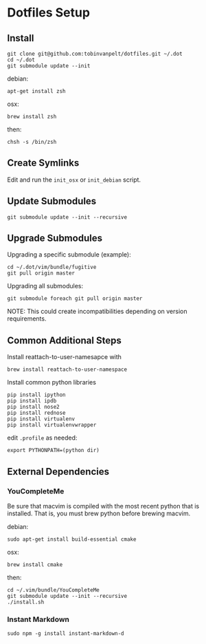 # Dotfiles Setup

## Install

    git clone git@github.com:tobinvanpelt/dotfiles.git ~/.dot
    cd ~/.dot
    git submodule update --init

debian:

    apt-get install zsh 

osx: 

    brew install zsh

then:

    chsh -s /bin/zsh


## Create Symlinks

Edit and run the `init_osx` or `init_debian` script.


## Update Submodules

    git submodule update --init --recursive

## Upgrade Submodules

Upgrading a specific submodule (example):

    cd ~/.dot/vim/bundle/fugitive
    git pull origin master

Upgrading all submodules:

    git submodule foreach git pull origin master

NOTE: This could create incompatibilities depending on version requirements.


## Common Additional Steps

Install reattach-to-user-namesapce with 

    brew install reattach-to-user-namespace


Install common python libraries

    pip install ipython
    pip install ipdb
    pip install nose2
    pip install rednose
    pip install virtualenv
    pip install virtualenvwrapper

edit `.profile` as needed:

    export PYTHONPATH=(python dir)


## External Dependencies

### YouCompleteMe

Be sure that macvim is compiled with the most recent python that is installed.
That is, you must brew python before brewing macvim.

debian:

    sudo apt-get install build-essential cmake

osx:

    brew install cmake

then:

    cd ~/.vim/bundle/YouCompleteMe
    git submodule update --init --recursive
    ./install.sh


### Instant Markdown

    sudo npm -g install instant-markdown-d
